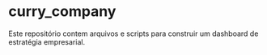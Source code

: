 # curry_company
Este repositório contem arquivos e scripts para construir um dashboard de estratégia empresarial.

